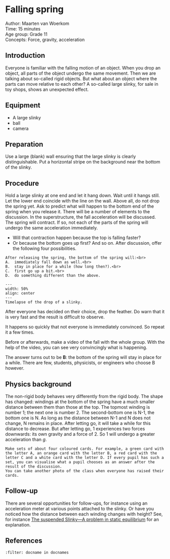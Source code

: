 

# Falling spring

Author: Maarten van Woerkom     \
Time:	15 minutes  	\
Age group:	Grade 11\
Concepts:	Force, gravity, acceleration

## Introduction
Everyone is familiar with the falling motion of an object. When you drop an object, all parts of the object undergo the same movement. Then we are talking about so-called rigid objects. But what about an object where the parts can move relative to each other? A so-called large slinky, for sale in toy shops, shows an unexpected effect.

## Equipment
* A large slinky 
* ball
* camera

## Preparation
Use a large (blank) wall ensuring that the large slinky is clearly distinguishable. Put a horizontal stripe on the background near the bottom of the slinky.

## Procedure
Hold a large slinky at one end and let it hang down. Wait until it hangs still. Let the lower end coincide with the line on the wall.
Above all, do not drop the spring yet. Ask to predict what will happen to the bottom end of the spring when you release it. There will be a number of elements to the discussion. In the superstructure, the fall acceleration will be discussed. The spring will contract. If so, not each of the parts of the spring will undergo the same acceleration immediately. 
- Will that contraction happen because the top is falling faster? 
- Or because the bottom goes up first? And so on.
After discussion, offer the following four possibilities.

```{admonition} Question
After releasing the spring, the bottom of the spring will:<br>
A.	immediately fall down as well.<br>
B.	stay in place for a while (how long then?).<br>
C.	first go up a bit.<br>
D.	do something different than the above.
```

```{figure} demo96_figure4.jpg
---
width: 50%
align: center
---
Timelapse of the drop of a slinky.
```

After everyone has decided on their choice, drop the feather. Do warn that it is very fast and the result is difficult to observe.

It happens so quickly that not everyone is immediately convinced. So repeat it a few times.

Before or afterwards, make a video of the fall with the whole group. With the help of the video, you can see very convincingly what is happening.

The answer turns out to be **B**: the bottom of the spring will stay in place for a while. There are few, students, physicists, or engineers who choose B however.

## Physics background
The non-rigid body behaves very differently from the rigid body. The shape has changed: windings at the bottom of the spring have a much smaller distance between them than those at the top. The topmost winding is number 1; the next one is number 2. The second-bottom one is N-1, the bottom one is N.
As long as the distance between N-1 and N does not change, N remains in place. 
After letting go, it will take a while for this distance to decrease.
But after letting go, 1 experiences two forces downwards: its own gravity and a force of 2. So 1 will undergo a greater acceleration than $g$.

```{tip}
Make sets of about four coloured cards. For example, a green card with the letter A, an orange card with the letter B, a red card with the letter C and a white card with the letter D. If every pupil has such a set, you can visualise what a pupil chooses as an answer after the result of the discussion.
You can take another photo of the class when everyone has raised their cards.
``` 

## Follow-up
There are several opportunities for follow-ups, for instance using an acceleration meter at various points attached to the slinky. Or have you noticed how the distance between each winding changes with height? See, for instance [The suspended Slinky—A problem in static equilibrium](https://doi.org/10.1119/1.2343983) for an explanation.

## References
```{bibliography}
:filter: docname in docnames
```